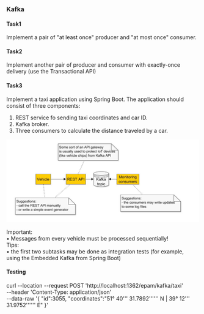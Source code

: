 ### Kafka

#### Task1
Implement a pair of "at least once" producer and "at most once" consumer.

#### Task2
Implement another pair of producer and consumer with exactly-once
delivery (use the Transactional API)

#### Task3
Implement a taxi application using Spring Boot. The application should
consist of three components:
1. REST service fo sending taxi coordinates and car ID.
2. Kafka broker.
3. Three consumers to calculate the distance traveled by a car.

![](img/1.png)

Important: \
• Messages from every vehicle must be processed sequentially! \
Tips: \
• the first two subtasks may be done as integration tests (for example, using
the Embedded Kafka from Spring Boot)

#### Testing

curl --location --request POST 'http://localhost:1362/epam/kafka/taxi' \
--header 'Content-Type: application/json' \
--data-raw '{
"id":3055,
"coordinates":"51° 40'\'' 31.7892'\'''\'' N | 39° 12'\'' 31.9752'\'''\'' E"
}'